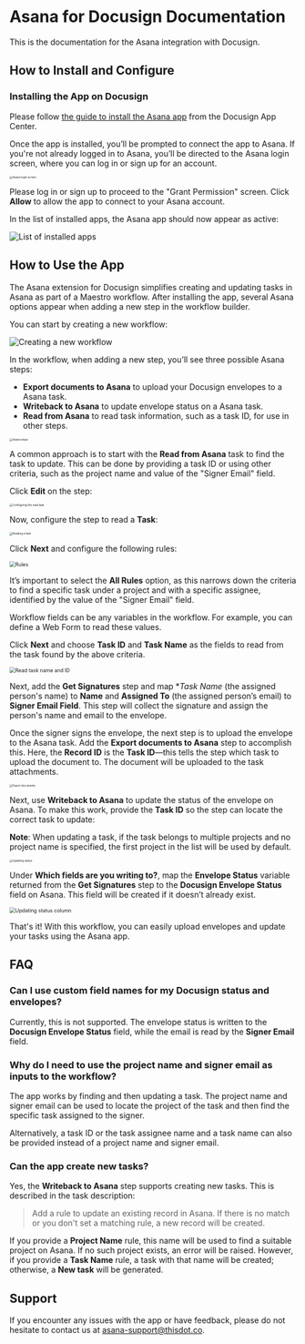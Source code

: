 # Asana for Docusign Documentation

This is the documentation for the Asana integration with Docusign.

## How to Install and Configure

### Installing the App on Docusign

Please follow [the guide to install the Asana app](https://support.Docusign.com/s/document-item?language=en_US&bundleId=ous1698169987748&topicId=ctg1698170340729.html&_LANG=enus) from the Docusign App Center.

Once the app is installed, you’ll be prompted to connect the app to Asana. If you're not already logged in to Asana, you’ll be directed to the Asana login screen, where you can log in or sign up for an account.

<img src="login-to-asana.png" alt="Asana login screen" style="zoom: 33%;" />

Please log in or sign up to proceed to the "Grant Permission" screen. Click **Allow** to allow the app to connect to your Asana account.

In the list of installed apps, the Asana app should now appear as active:

![List of installed apps](installed-apps-list.png)

## How to Use the App

The Asana extension for Docusign simplifies creating and updating tasks in Asana as part of a Maestro workflow. After installing the app, several Asana options appear when adding a new step in the workflow builder.

You can start by creating a new workflow:

![Creating a new workflow](creating-new-workflow.png)

In the workflow, when adding a new step, you’ll see three possible Asana steps:

- **Export documents to Asana** to upload your Docusign envelopes to a Asana task.
- **Writeback to Asana** to update envelope status on a Asana task.
- **Read from Asana** to read task information, such as a task ID, for use in other steps.

<img src="steps.png" alt="Asana steps" style="zoom:33%;" />

A common approach is to start with the **Read from Asana** task to find the task to update. This can be done by providing a task ID or using other criteria, such as the project name and value of the "Signer Email" field.

Click **Edit** on the step:

<img src="configuring-read-task.png" alt="Configuring the read task" style="zoom:33%;" />

Now, configure the step to read a **Task**:

<img src="reading-task.png" alt="Reading a task" style="zoom:33%;" />

Click **Next** and configure the following rules:

<img src="add-rule.png" alt="Rules" style="zoom:63%;" />

It’s important to select the **All Rules** option, as this narrows down the criteria to find a specific task under a project and with a specific assignee, identified by the value of the "Signer Email" field.

Workflow fields can be any variables in the workflow. For example, you can define a Web Form to read these values.

Click **Next** and choose **Task ID** and **Task Name** as the fields to read from the task found by the above criteria.

<img src="read-task-name-and-id.png" alt="Read task name and ID" style="zoom:63%;" />

Next, add the **Get Signatures** step and map **Task Name* (the assigned person's name) to **Name** and **Assigned To** (the assigned person’s email) to **Signer Email Field**. This step will collect the signature and assign the person's name and email to the envelope.

Once the signer signs the envelope, the next step is to upload the envelope to the Asana task. Add the **Export documents to Asana** step to accomplish this. Here, the **Record ID** is the **Task ID**—this tells the step which task to upload the document to. The document will be uploaded to the task attachments.

<img src="export-documents.png" alt="Export documents" style="zoom:33%;" />

Next, use **Writeback to Asana** to update the status of the envelope on Asana. To make this work, provide the **Task ID** so the step can locate the correct task to update:

**Note**: When updating a task, if the task belongs to multiple projects and no project name is specified, the first project in the list will be used by default.

<img src="updating-status.png" alt="Updating status" style="zoom: 33%;" />

Under **Which fields are you writing to?**, map the **Envelope Status** variable returned from the **Get Signatures** step to the **Docusign Envelope Status** field on Asana. This field will be created if it doesn’t already exist.

<img src="updating-status-column.png" alt="Updating status column" style="zoom:63%;" />


That's it! With this workflow, you can easily upload envelopes and update your tasks using the Asana app.

## FAQ

### Can I use custom field names for my Docusign status and envelopes?

Currently, this is not supported. The envelope status is written to the **Docusign Envelope Status** field, while the email is read by the **Signer Email** field.

### Why do I need to use the project name and signer email as inputs to the workflow?

The app works by finding and then updating a task. The project name and signer email can be used to locate the project of the task and then find the specific task assigned to the signer.

Alternatively, a task ID or the task assignee name and a task name can also be provided instead of a project name and signer email.

### Can the app create new tasks?

Yes, the **Writeback to Asana** step supports creating new tasks. This is described in the task description:

> Add a rule to update an existing record in Asana. If there is no match or you don't set a matching rule, a new record will be created.

If you provide a **Project Name** rule, this name will be used to find a suitable project on Asana. If no such project exists, an error will be raised. However, if you provide a **Task Name** rule, a task with that name will be created; otherwise, a **New task** will be generated. 

## Support

If you encounter any issues with the app or have feedback, please do not hesitate to contact us at [asana-support@thisdot.co](mailto:asana-support@thisdot.co).
